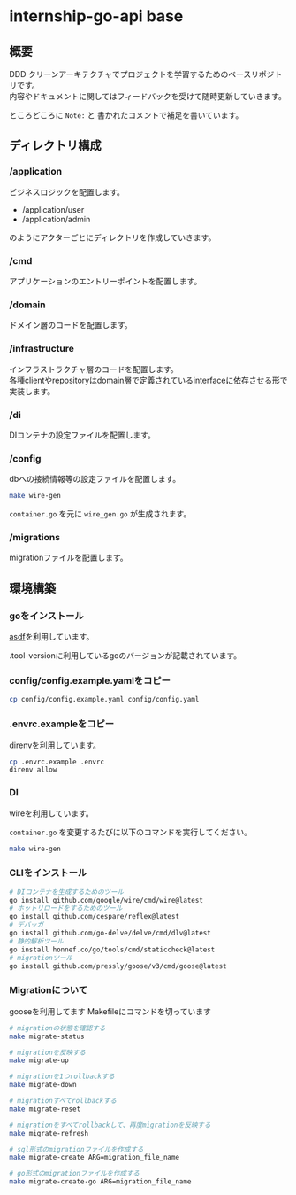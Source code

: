 # internship-go-api base

## 概要

DDD クリーンアーキテクチャでプロジェクトを学習するためのベースリポジトリです。  
内容やドキュメントに関してはフィードバックを受けて随時更新していきます。

ところどころに `Note:` と 書かれたコメントで補足を書いています。

## ディレクトリ構成

### /application

ビジネスロジックを配置します。

- /application/user
- /application/admin

のようにアクターごとにディレクトリを作成していきます。

### /cmd

アプリケーションのエントリーポイントを配置します。

### /domain

ドメイン層のコードを配置します。

### /infrastructure

インフラストラクチャ層のコードを配置します。  
各種clientやrepositoryはdomain層で定義されているinterfaceに依存させる形で実装します。

### /di

DIコンテナの設定ファイルを配置します。

### /config

dbへの接続情報等の設定ファイルを配置します。

```sh
make wire-gen
```

`container.go` を元に `wire_gen.go` が生成されます。

### /migrations

migrationファイルを配置します。

## 環境構築

### goをインストール

[asdf](https://asdf-vm.com/)を利用しています。

.tool-versionに利用しているgoのバージョンが記載されています。

### config/config.example.yamlをコピー

```sh
cp config/config.example.yaml config/config.yaml
```

### .envrc.exampleをコピー

direnvを利用しています。

```sh
cp .envrc.example .envrc
direnv allow
```

### DI

wireを利用しています。

`container.go` を変更するたびに以下のコマンドを実行してください。

```sh
make wire-gen
```

### CLIをインストール

```sh
# DIコンテナを生成するためのツール
go install github.com/google/wire/cmd/wire@latest
# ホットリロードをするためのツール
go install github.com/cespare/reflex@latest 
# デバッガ
go install github.com/go-delve/delve/cmd/dlv@latest 
# 静的解析ツール
go install honnef.co/go/tools/cmd/staticcheck@latest 
# migrationツール
go install github.com/pressly/goose/v3/cmd/goose@latest 
```

### Migrationについて

gooseを利用してます Makefileにコマンドを切っています

```sh
# migrationの状態を確認する
make migrate-status

# migrationを反映する
make migrate-up

# migrationを1つrollbackする
make migrate-down

# migrationすべてrollbackする
make migrate-reset

# migrationをすべてrollbackして、再度migrationを反映する
make migrate-refresh

# sql形式のmigrationファイルを作成する
make migrate-create ARG=migration_file_name

# go形式のmigrationファイルを作成する
make migrate-create-go ARG=migration_file_name
```